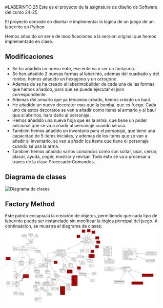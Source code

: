 #LABERINTO 25
Este es el proyecto de la asignatura de diseño de Software del curso 24-25

El proyecto consiste en diseñar e implementar la logica de un juego de un laberinto en Python

Hemos añadido un serie de modificaciones a la version original que hemos implementado en clase.

## **Modificaciones**
- Se ha añadido un nuevo ente, ese ente va a ser un fantasma.
- Se han añadido 2 nuevas formas al laberinto, ademas del cuadrado y del rombo, hemos añadido un hexagono y un octogono.
- Ademas de se ha creado el laberintobuilder de cada una de las formas que hemos añadido, para que se puede ejecutar el json
  correspondiente.
- Ademas del armario que ya teniamos creado, hemos creado un baul.
- He añadido un nuevo decorator mas que la bomba, que es fuego. Cada uno de estos decoratos se van a añadir como items al armario
  y al baul que al abrirlos, hara daño al personaje.
- Hemos añadido una nueva hoja que es la arma, que tiene un poder adicional que se va a añadir al personaje cuando se usa.
- Tambien hemos añadido un inventario para el personaje, que tiene una capacidad de 5 items iniciales, y ademas de los items
  que se van a añadir al inventario, se van a añadir los items que tiene el personaje cuando se usa la arma.
- Tambien hemos añadido varios comandos como son soltar, usar, cerrar, atacar, ayuda, coger, mostrar y revisar. Todo esto se va a procesar
  a traves de la clase ProcesadorComandos.

## **Diagrama de clases**
![Diagrama de clases](imagenes/DiagramaClases.jpg)

## **Factory Method**
Este patrón encapsula la creación de objetos, permitiendo que cada tipo de laberinto pueda ser instanciado sin modificar 
la lógica principal del juego. A continuacion, se muestra el diagrama de clases:
![Diagrama Factory Method](imagenes/Final.jpg)

